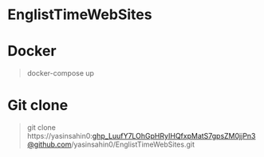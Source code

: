 # EnglistTimeWebSites

# Docker

>docker-compose up

# Git clone

> git clone https://yasinsahin0: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@github.com/yasinsahin0/EnglistTimeWebSites.git
